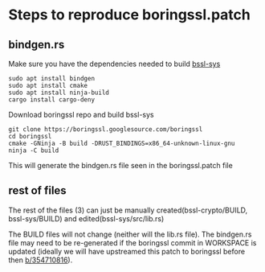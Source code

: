 # Steps to reproduce boringssl.patch

## bindgen.rs

Make sure you have the dependencies needed to build
[bssl-sys](https://boringssl.googlesource.com/boringssl/+/refs/heads/master/rust/bssl-sys/README.md)

```shell
sudo apt install bindgen
sudo apt install cmake
sudo apt install ninja-build
cargo install cargo-deny
```

Download boringssl repo and build bssl-sys

```shell
git clone https://boringssl.googlesource.com/boringssl
cd boringssl
cmake -GNinja -B build -DRUST_BINDINGS=x86_64-unknown-linux-gnu
ninja -C build
```

This will generate the bindgen.rs file seen in the boringssl.patch file

## rest of files

The rest of the files (3) can just be manually created(bssl-crypto/BUILD, bssl-sys/BUILD) and edited(bssl-sys/src/lib.rs)

The BUILD files will not change (neither will the lib.rs file). The bindgen.rs file may need to be re-generated if the
boringssl commit in WORKSPACE is updated (ideally we will have upstreamed this patch to boringssl before then
[b/354710816](b/354710816)).

